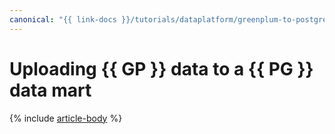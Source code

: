 ```yaml
---
canonical: "{{ link-docs }}/tutorials/dataplatform/greenplum-to-postgresql"
---
```


# Uploading {{ GP }} data to a {{ PG }} data mart

{% include [article-body](../../_tutorials/datatransfer/mgp-to-mpg.md) %}
